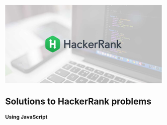 <p align="center">
<img width="600" src="hackerrank-image.jpg" alt="HackerRank" />
</p>

# Solutions to HackerRank problems

### Using JavaScript

